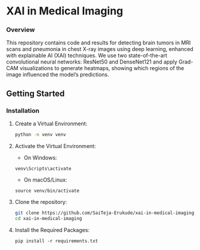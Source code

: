 # XAI in Medical Imaging

### Overview
This repository contains code and results for detecting brain tumors in MRI scans and pneumonia in chest X-ray images using deep learning, enhanced with explainable AI (XAI) techniques.
We use two state-of-the-art convolutional neural networks: ResNet50 and DenseNet121 and apply Grad-CAM visualizations to generate heatmaps, showing which regions of the image influenced the model’s predictions.

## Getting Started

### Installation
1. Create a Virtual Environment:
    ```bash
    python -m venv venv
    ```

2. Activate the Virtual Environment:
    - On Windows:
    ```
    venv\Scripts\activate
    ```
    - On macOS/Linux:
    ```
    source venv/bin/activate
    ```

3. Clone the repository:
   ```bash
   git clone https://github.com/SaiTeja-Erukude/xai-in-medical-imaging.git
   cd xai-in-medical-imaging
   ```

4. Install the Required Packages:
    ```
    pip install -r requirements.txt
    ```